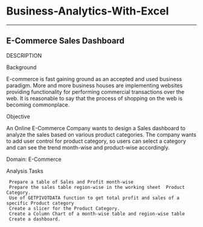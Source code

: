 # Business-Analytics-With-Excel

-----------------------------------
E-Commerce Sales Dashboard
-----------------------------------

DESCRIPTION

Background 

E-commerce is fast gaining ground as an accepted and used business paradigm. More and more business houses are implementing
websites providing functionality for performing commercial transactions over the web. It is reasonable to say that the
process of shopping on the web is becoming commonplace.

Objective

An Online E-Commerce Company wants to design a Sales dashboard to analyze the sales based on various product categories. 
The company wants to add user control for product category, so users can select a category and can see the trend month-wise
and product-wise accordingly.  

Domain:  E-Commerce

Analysis Tasks

     
     Prepare a table of Sales and Profit month-wise     
     Prepare the sales table region-wise in the working sheet  Product Category.
     Use of GETPIVOTDATA function to get total profit and sales of a specific Product category
     Create a slicer for the Product Category.
     Create a Column Chart of a month-wise table and region-wise table
     Create a dashboard.

     
    
